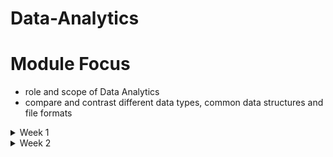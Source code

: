 # Data-Analytics
# Module Focus
  - role and scope of Data Analytics
  - compare and contrast different data types, common data structures and file formats
<details>
<summary> Week 1 </summary>
<br>
  
# The basic of Data
  ## What is Data Analytics
  - is to examine and transform raw data into actionable insights that guide inforemed decision-making processess within an orgarnisation.
  - key responsibilities and skills
    - Data Collection and Preparation - sourcing data, cleaning and organizing data
    - Data aanlysis - employing statistical methods, ML techniques to interpret data, Identify trends and patterns not obvious.
    - Data visualization - creating visual presentations of data eg. charts and dashboards to make complex information easily understandable.
    - Decision Support - make recommendations based on data-driven insights guiding besiness decisions
    - Collaboration and Communication - collaborate with other ddepartements to understand their data needs and effectively communicate complex data findings to non-technical stakeholders.
    - Continuous Learning and Adaptation - keeping up-to=date with latest trends and adapt to new analytiacl model and methods.

  TASK 
  - Data Analyst 
    - Maths and Stats
    - python and sql
    - data collection , data analysis, data visualisation
    - collaboration and communication, continuous learning and adaptation
         
  3 major piilars that allow analytics programs to thrive : Data, Storage and Computing power.

  ## The Analytics Process
  - The process is iterative rather than sequantial as you can return/revisit to any stage if theres a error in your data.
  - AI :
  - ML :
  - Deep Learning :
     
  ## Data Governance
  - is the slab of stone that supports the 3 pillars.
  - ensure that the organization has high-quality data and is able to effectively control that data.

    ### Analytics tools
    - automate data analysis, improving ability to acquire, clean, manipulate, visualize and analyze data.

# Understand Data
  ## Data Types
  - a data element is an attribute about a person, place. they describe characteristics of activities.
  - data type limits the values a data element can have.

  ## Structures data types
  - is tabular data like a spreadsheet.
  - character data types limits data entry to only valid characters.
  
  ## Unstructured
  - is any type of data that does not fit neatly into the tabular model.
  - eg. digital images, audio and video recordings
  - storing unstructured data
    - binary

  ## Categories of data
  - Quantitative (How much/many?) vs Qualitative Data (What/why?)
  - Discrete vs Countinuous Data
    - discreete represent measurements that cant be subdivided. eg. whole number
    - Countinuous can represent measure of average and have decimal 
    - Quantitative (can be both), but Qualitative is discrete
  - Categorical Data
    - Text data with known, finite number of categories
  - Dimensional Data
    - is an approach to arranging data to facilitate analysis.
   
  ## Common Structures
  ### Structured data
  - Tabular data is structured data with values stored in consistent manner and organized into rows and columns. facilitates aggregation
  - specify a unique key to identify values in a row

  ### Unstructured
  - is qualitative, describing the characteristics of an event or object.
  - eg. images, audio , video and descriptive text
  - machine data is common source of unstructured data as machines operates they create a digital footprint that data is unstructured
  - storage - key is a unique identifier and value is the data itself.

  ### Semi-Structured
  - is data that has structure and that is not tabular. eg Email
  - Every Email has structural components eg. recipient, sender, subject, date and time
  - body of email is unstructured text, while attachments can be anything type of file.

  ## Common File formats
  - facilitate data exchange and tool interoperability.
  - Text Files
  - Fixed-Width Files
  - JavaScript Object Notation
  - Extensible Markup Language (XML)
  - HyperText Markup Language (HTML)

# Data Preparation and Exploration
- Module focus
  - understand how to explore and acquire data
  - learn databases and need to classify and store or structure data
  - data manipulation techniques and how to manage data quality
  - fundamentals of stats and analysis techniques
 
  ## Databases and Data Acquisition
  - Two categories of databases
    - Relational - for storing and processing structured data
    - Nonrelational - 

  ### The Relational Model
  - The entity relationship diagram (ERD) is a visual of data modelling process, it shows the connection between related entities.
  - cardinality refers to the relationship between two entities.
  - unary relationship is when an entity has a connection with itself.
  - A binary relationship connects two entities
   
  ### Relational Databases
  - Relational databasess let you make operational system out of an ERD, Relational entities correspond to databases tables, and entity attributes correspond to table columns.
  - An associative table is both a table and a relationship
  - every row in a relational database must be unique
  - a prinmary key is one or more attributes that uniquely identify a specific row
  - a foreign key is or more columns in one table that points to corresponding columns in a related table, FK enforces referential integrity.
   
  RELATIONAL VS NON-RELATION
  - Relational - data consistency, security, ease of back up
  - Non-Relational - flexibility, high scalability, cost effective
   
  ### Non-Relational Databases
  - does not have a predefined strucure based or tabular data
  - examples
    - key-value database
      - key is globally unique across entire database
      - the data corresponding eith key can structured or ustructured
      - can scale to accomododate many simultaneous request without impacting perfomance.
    - Document
      - is similar to key-value database bbut the value is restricted to a specific structured format eg JSON
    - Column-Family
      - use an index to identify data in groups of related columns.
      - good ability to scale
    - Graph
      - specialize in exploring relationship between pieces of data.
      - each animal and person represent a node in the graph.

  ## Database Use cases
  ### Online Transactional Processing (OLTP)
  - handles daily transactions eg booking flight, or ordering online
  - balance the ability to write and read data efficiently

  ### Normalisation
  - is a process for structuring a database in a way that minimizes duplication of data.
  - First nomrmal form(!NF) is when every row in a table and every column contains a unique value
  - Second Normal Form(2NF) starts where 1NF leaves off, all nonprimary key values must depend on the entire primary key.
  - Third Normal Form(3NF) all columns must depend on only the primary key (highly normalized)

  ### Online Analytical Processing (OLAP)
  - focus on ability of organizations to analyze data.
  - OLAP and OLTP databases can use relational database but their structures are different.
  - OLTP balance transactional read and write perfomance, resulting in highly normalised design (3NF)
  - OLAP have denormalized design, this is wider tables distribution of data instead of multiple tables. more efficient for analytical queries to read large amount of data for single table.

   ### Schema Concepts
   - Tradictional systems require highly normalised databases, denormalized is for analytical systems.
   - A *Data warehouse* - is database thats aggregates data from many transactional systems for analytical purposes. (Facilitates analytics)
   - A *Data mart* is a subset of a data warehouse. DW server entire organization whereas DM focus on particular department within organization.
   - A *Data Lake* - stores raw data in its native format instead of conforming to a relational database structure.

  VIDEO
  - Database - relational database - record data (OLTP) - stored in tables , data is highly detailed, flexible
  - DW - used for analytical processing(OLAP) - databases send data to data warehouse via ETL process - data is summarized


|   DATABASE           |  DATA WAREHOUSE            |
| ------------ | ------------ |
| Transactions             | Analytics and reporting             |
| fresh and detailed data             | refreshed periodically and summarized             |
| slow when querying large amounts of data and slow down transactional processes   |  faster and dont interfere with any processes            |

  - Data lake - designed to capture raw data - made for large amounts of data
  - Star schema facilitate analytical processing, denormalized to improve read perfomance over large data,simple queries, data from OLTP into star create large data duplication so consume more space, DM use star 
  - snownflake - less denormalized,  complex query as tables grows, more complex, less storage, DW use snowflake

  ### Dimensionality
  - refers to the number of attributes a table has.
  - greater the attributes the greater higher the dimensionality.


  ## Data acquisition COncepts
  ### Integration
  - Data from transactional systems flow into data warehouses and data marts for analysis.
  - you retrieve, reshape, insert data to move data between operational and analytical environments. you can use variety of methods to transfer data efficiently and effectively.
  - one approach is Extract, Transform, and Load (ETL0
    1. Extract - extract data from source to staging area. goal is move data from relational database into a flat file
    2. Transform - goal reformat data from its transactional to data warehouse's analytical design
    3. Load - ensure data gets into the analytical system
   
  - ELT has speed advantages


  ### Data collection methods
  - Application Programming Interfaces(APIs)
  - Web services
  - Web Scrabing
  - Human in the loop
  - Surveys
  - Survey tools
  - Observation
  - Sampling

  ## Working with Data
  - to turn a database design into an operation database ready to accept data, you use Data Definition Language(DDL) components of SQL.
  - DDL lets you create, modify and delete tables
  - to generate insights, use Data Manipulation Language(DML) capabilities of SQL to insert, modify and retrieve information from databases.
  - DDL manage structure while DML manage data in the database

  ### Data Manipulation
  - 4 possible actions
    - Create new data
    - Read existing data
    - Update existing data
    - Delete existing data
  - CRUD operations

    Data Manipulation in SQL

    |  Operation     |  SQL Keyword     |  Description  |
    | -------------- |  --------------  |  --------------  |
    |  Create        |  INSERT          |  Creates new data in an existing table  |
    |  Read          |  SELECT          |  Retrieves data from an existing table  |
    |  Update        |  UPDATE          |  Changes existing data in an existing table  |
    |  Delete        |  DELETE          |  Removes existing data from an existing table  |



# Data Quality
- challenges of data quality
- data manipulation techniques
- applying data quality control

## Data Quality Challenges
- examining each data source and its own unique quality issues.

  ### Duplicate Data
  - occurs when data representing the same transaction is accidentally duplicated within a system.
  - resolve by prevent its creation and duplicate resolution process
  - source is having multiple data sources
 
  ### Redundant Data
  - is a function of intergrating multiple systems.
  - happens when same data exist in multiple places, also inaapropriate database design.
  - shared data elements
  - resolving redundant data
    - synchronization to shared data elements
    - resturcture tables
   
  ### Missing Values (Null Values)
  - impacts data quality
  - occur when you expect an attribute to contain data but nothing is there.
  - A null value is an absent of a value
  - to handle missing values, first check their existence.
 
  ### Invalid Data
  - are values outside the valid range for a given attribute.
  - violates a business rule instead of having a incorrect data type e.g for temperature -99 999 is a valid number but not a valid temperature in Earth.
 
  ### Nonparametric Data
  - is data collected from cater=gorical variables.
  - categories differ it can indicate differentiation or rank order associated eg. rank pain in a scale of 0 to 10.
 
  ### Data Outliers
  - is a value that differs significantly from other observations in a dataset.
 
  ### Specicification mismatch
  - describes the target value for a component
  - occurs when an individual components characteristics are beyond the range of acceptable values.
 
  ### Data type Validation
  - ensures that values in a dataset have a consistent data type.

  ## Data Manipulation Techbiques
  ### Recoding Data
  - is a technique to map original values for a variable into new values to facilitate analysis.
  - recoding group data into multiple categories, creating categorical variable
    - Nominal - variable with 2 or more categories with no natural order of categories eg hair color
    - Ordinal - category with an inherent rank eg T-shirt size
    - variable values fit into fixed numner of categories

  ### Derived variables
  - is a new varible resulting from a calculation on an existing variable.
  - dont have to be categorical
 
  ### Data Merge
  - uses a common variable combine multiple datasets with different structures into a single dataset.
  - improve data quality
 
  ### Data Blending
  - combines multiple sources of data into a single dataset at the reporting layer.
  - allows analyst to combine datasets in ad hoc manner without saving blended sataset in a relational database.
  - blended satasset exist only at the reporting layer
 
  ### Concatenation
  - merging of separe variables into a single variable.
 
  ### Data append
  - combines multiple data sources with the same structure, resulting in a new dataset containing all rows from the original datasets.
  - f
 
  ### Imputation
  - is a technique for dealing with missing values by replacing them with substitutes.
  - approaches to handle missing data
    - Remove missing data (Rows)
    - Replace with Zero
    - Replace with Overall average
    - Replace with Most Frequent(MODE)
    - Closest value average
   
  ### Reduction
  - is the process of shrinking an extensive dataset without begatively impacting its analytical value.
  - types
    - dimensionality reduction
      - reduction technique is dimensionality reduction which removes attributes from a dataset.
        - removing attributes reduces dataset overall size.
    - numerosity reduction
      - reduces overall volume of data. eg. using histogram
      - improve efficiency of analysis.
    - sampling
      - is a technique that selects a subset of individual records from their initial dataset.

  - Aggregation - is the summarization of raw data for analysis and control of privacy. eg finding max or min of data
  - Transposing data - is swaping rows and columns to facilitate analysis.
  - Normalization - converts data from different scales to same scale.
  - Min-Max Normalization -
  - Parsing/String Manipulation -

  ## Managing Data Quality
  ### Circumstances to check for Quality
  - every stop along data life-cycle journey can impact data quality.
 
  ### Automated Validation

  ### Data Quality Dimensions
  - consider multiple attributes of data
  - account for 6 dimensions
    - Data accuracy
    - Data completeness
    - Data consistency
    - Data Timeliness
    - Data Uniqueness
    - Data Validity
   
  ### DQ Rules and metrics
  - understandin data qualuty dimensions, consider how to measure each of them to improve overall quality
  - 

  ### Methods to validate quality
  - Reasonable Expectations
    - check where ot not data in you analytics environment meet reasonable expectations.
   
  - Data profiling
    - use statistical measures to check for data discrepancies, including values that are missing. infrequently ot too frequently occurrence anor ekimination.
   
  - Data Audits
    - use data profiling techniques that help identify data integrity and security issues
   
  - Sampling
    - use a subset of data to inform conclusions about overall data.
   
  - Cross-Validation
    - evaluates how well predictive models perfom
    - divide data into 2
      - training set - build predictive model
      - testing set - determine how accurate the prediction is
    

# Data Analytics and Reporting
- insight is a new piece of information you create from data that influence a decision.
- understand concepts of stats
- learn descriptive stat methods
- inferential stat methods
- types of analysis and key techniques

## Fundamentals of Statistics
- a population represents all the data subjects you want to analyze.
- a census is obtaining data for every element of your population.
- 

</details>

<details>
<summary> Week 2 </summary>
<br>

# Data Analytics and Reporting
## Spreadsheets
- provide intuitive way to organize data into rows and columns.

## Programming Languages
  ### R programming
  - focuses on creating analytics applications.

  ### Python
  - python data analysis library (pandas) provides a set of tools for structuring and analyzing data.

  ### Structured Query Language (SQL)
  - DDL - define structure of database
  - DML - work with data inside a database
  - DDL Commands
    - CREATE - create a new table
    - ALTER - change the structure of a table already created
    - DROP - deletes an entire table from server
  - DML commands
    - SELECT - retrieve information from database
    - INSERT - add new records(Rows) to a database
    - UPDATE - modify rows in the database
    - DELETE - delete rows from a database table

## Statistics Packages
  ### IBM SPSS
  ### Stata
  ### Minitab

## Machine Learning
  ### IBM SPSS Modeler
  ### RapidMiner

## Analytics Suites
  ### IBM Cognos
  - major components
    - Cognos connection - web-based offers access to other elements of cognos suite
    - Query Studio - provides access to data querying and basic reporting tools
    - Report studio - offers advance reporting design tools for complex reporting needs.
    - Analysis Studio - enables advanced modelling and analytics on large datasets\
    - Event studio - provides real time data monitoring and alerting
    - Metric studio - offers the ability to create scorecards
    - Cognos viewer - allows stakeholders to easily interact with data
   
  ### Microsoft Power BI
  - built on SQL server database
  - easy intergration and cost effective
  - major components
    - Power BI desktop - allows to interact with data
    - Power BI is Microsoft (SaaS) offering power BI capabilities in the cloud
    - Mobile apps - provide users of iOS, Android windows device with access to power BI capabilities
    - Power BI report builder - allows developers to create paginated reports
    - Power BI report Server - offers organizations the ability to host their own Power BI environment
   
  ### MicroStrategy
  ### Domo
  ### Datorama
  ### AWS QuickSight
  ### Tableau
  ### Qlik
  ### BusinessOjects

# Data Visualization
## Understanding Business Requirements
- A report is a static electronic or physical document that reflects information at a given point in time.
- Dashboard is an alternative visualization that encourages people to explore data dynamically.
- when developing a report or dashboard understand the auidence and their needs
- after that identify data sources that satisfy their requirments
- pull approach - publish a report to known location eg web page
- push approach - report is automatically sent to appropriate people
- blended approach - (Store the report centrally) inform people that the report is available while maintaining central control of the report itself.

## Inderstanding Report Design Elements
- design principles (5 C's ) of creating visualization
  - Control - how you focus the attention of your auidence
  - Correctness - information mast be accurate with no spelling mistakes
  - Clarity - select right visualization tool for communicating your message and easy to interpret and read
  - Consistency - use same design , documentation elements thoughout
  - Concentration - use visuals to focus auidence attention on rekevant information without overwhelming details.
 
## Report Cover Page
- have a concise title that describes the contents of the report
- communicate a significant insight from the report

## Executive Summary
- provide overview of reports contents
## Design Elements
- color schemes - limited selection of colors use when creating a report / dashboard.
- page layout - determines the arrangement of its component parts.
- font size - 
- style
- charts
- corporate standards
  
## Dashboard Development Methods
- Dashboards are dynamic tools that helps people explore data to inform their decision-making.

  ### Consumer Types
  ### Data Source Considerations
  - static data is data thar refreshes at some regular interval. a design pattern is for operational databases to update a data warehousee everynight.
  - Continuous data (live data) - comes directly from an operational databse that people use to perfom their daily duties. operational database provides live data feed to the dashboard.
 
  ### Data Type Coonsiderations
  - dashboards differs from report as dashboard use software as the delivery mechanism.
  - When creating a dashboard, you use qualitative data to create dimensions.
  - A dimension is attribute used to divide data into categories.
  - a measure is a numeric, quantitative value that a dashboard user is curious about.
  ### Development Process
  - after identify data sources that power your dashboard, develop the dashboard
  - use wireframes - is blueprint for an application that defines the basic design and functions of a dashboard.
  - use mock-up - extends a wireframe by provideing details about visual elements of the dashboard. goal is give a perspective as to the dashboards final user interface.
 
  ### Delivery Considerations
  ### Operational Considerations
  - As you build a dashboard,clearly define the access permissions.
  - Access permissions define the data that a given person can access. 

## Exploring Visualization Types
  ### Charts
  - methods for visualizing both qualitative and quantitative data.
    - Line chart
    - pie chart - presents categorical, or discrete, data as individual slices of the pie.
    - bar chart - presents categorical data.
    - stacked chart -  starts with a bar chart and extends it by incorporating proportional segments on each bar for categorical data.
    - scatter chart -
    - bubble chart -
  - histograms are particularly well suited to illustrating frequency and centrality.
    - is a chart that shows a frequency distribution for numeric data.
  - maps
    - geofraphic maps -
    - heat -
    - tree -
  - warefall - displays the cumulative effect of numeric values over time.
  - infographic -
  - word cloud -  is a visualization that uses shape to signify the importance of words. and eliminate common words and conjunctions.

## Comparing Report  Types
  ### Static and Dynamic
  - static reports pull data from various data sources to reflect data at a specific point in time.
  - Dynamic report give real-time access to information.

  ### Ad hoc
  - Ad hoc reports / one-time use existing data to meet a unique need at a specific point in time.

  ### Self-Service (On-Demand)
  ### Recurring Reports
  - provide summary information on a regularly scheduled basis. get delivered to their audience immediately after creation.
    - Compliance report - detail how your organization meet its compliance obligations.
    - financial compliance
    - safety compliance
    - risk compliance
   
  ### Tactical and Research
  - tactical reports - provides information to onform an organization short term decisions
  - research report helps an organisation make strategic decisions

# Data Governance
## Data Governace concepts
- is set of policies, procesures and controls an organization develops to safeguard its information while making it useful for transactional and analytic purposes.
- it umbrella term covering creation, interpretation and enforcement of data.
- these policies promote data quality, use of data attributes, access to different data domains. also identify how to secure data, comply with regulations, protect data privacy..

  ### Data Governance Roles
- Data stewardship is a=the act of developing the policies and procedures for looking after an organization's data quality, security, privacy and regulatory compliance.
- data steward is responsible for leading an organization's data gorvance activities.
- A data owner is a senior business leader with overall responsibility for a specific data domain.
- A data domain/ data subject area contains data about a particular operational division within organization.
- subject area data steward works in the data owners organization.
- a data custodian is a role given to someone who implements technical controls that execute data governance policies. usualky IT who configure applications, dashboards and database.
- Data access requirements determine which people need access to what data.
- when determining access requirements, essential to develop data classification matrix.
- Data classification matrix defines categories, descriptions and disclosure implications for data
- A data steward works with a data owner to establish broad classifications, with subject area data stewards to develop procedures for granting access to information, and with data custodians to ensure the appropriate technical controls are in place to protect information.

  ### Access Permissions
  - Role-based acess means that instead of giving access to individual people, you grant access to the role they occupy.
  - a role-based access approach facilitates permissions maintenance and improves consistency.
 
  ### Group Permissions
  - 

</details>
